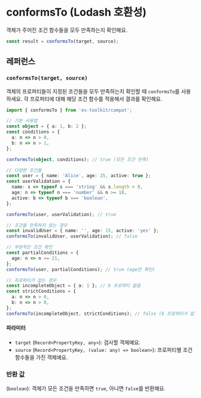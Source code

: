 # conformsTo (Lodash 호환성)

객체가 주어진 조건 함수들을 모두 만족하는지 확인해요.

```typescript
const result = conformsTo(target, source);
```

## 레퍼런스

### `conformsTo(target, source)`

객체의 프로퍼티들이 지정된 조건들을 모두 만족하는지 확인할 때 `conformsTo`를 사용하세요. 각 프로퍼티에 대해 해당 조건 함수를 적용해서 결과를 확인해요.

```typescript
import { conformsTo } from 'es-toolkit/compat';

// 기본 사용법
const object = { a: 1, b: 2 };
const conditions = {
  a: n => n > 0,
  b: n => n > 1,
};

conformsTo(object, conditions); // true (모든 조건 만족)

// 다양한 조건들
const user = { name: 'Alice', age: 25, active: true };
const userValidation = {
  name: s => typeof s === 'string' && s.length > 0,
  age: n => typeof n === 'number' && n >= 18,
  active: b => typeof b === 'boolean',
};

conformsTo(user, userValidation); // true

// 조건을 만족하지 않는 경우
const invalidUser = { name: '', age: 15, active: 'yes' };
conformsTo(invalidUser, userValidation); // false

// 부분적인 조건 확인
const partialConditions = {
  age: n => n >= 21,
};
conformsTo(user, partialConditions); // true (age만 확인)

// 프로퍼티가 없는 경우
const incompleteObject = { a: 1 }; // b 프로퍼티 없음
const strictConditions = {
  a: n => n > 0,
  b: n => n > 0,
};
conformsTo(incompleteObject, strictConditions); // false (b 프로퍼티가 없음)
```

#### 파라미터

- `target` (`Record<PropertyKey, any>`): 검사할 객체예요.
- `source` (`Record<PropertyKey, (value: any) => boolean>`): 프로퍼티별 조건 함수들을 가진 객체예요.

### 반환 값

(`boolean`): 객체가 모든 조건을 만족하면 `true`, 아니면 `false`를 반환해요.
